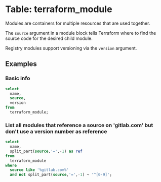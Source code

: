 # Table: terraform_module

Modules are containers for multiple resources that are used together.

The `source` argument in a module block tells Terraform where to find
the source code for the desired child module.

Registry modules support versioning via the `version` argument.

## Examples

### Basic info

```sql
select
  name,
  source,
  version
from
  terraform_module;
```

### List all modules that reference a source on 'gitlab.com' but don't use a version number as reference

```sql
select
  name,
  split_part(source,'=',-1) as ref
from
  terraform_module
where
  source like '%gitlab.com%'
  and not split_part(source,'=',-1) ~ '^[0-9]';
```

